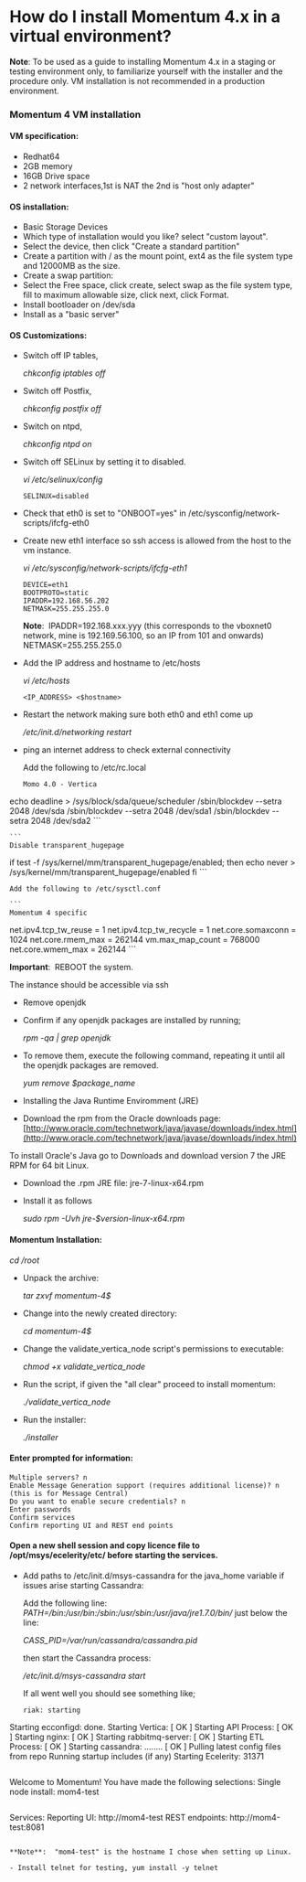 # How do I install Momentum 4.x in a virtual environment?

**Note**: To be used as a guide to installing Momentum 4.x in a staging or testing environment only, to familiarize yourself with the installer and the procedure only. VM installation is not recommended in a production environment.

### Momentum 4 VM installation

#### VM specification:

- Redhat64
- 2GB memory
- 16GB Drive space
- 2 network interfaces,1st is NAT the 2nd is "host only adapter"

#### OS installation:

- Basic Storage Devices
- Which type of installation would you like?
select "custom layout".
- Select the device, then click "Create a standard partition"
- Create a partition with / as the mount point, ext4 as the file system type and 12000MB as the size.
- Create a swap partition:
- Select the Free space, click create, select swap as the file system type, fill to maximum allowable size, click next, click Format.
- Install bootloader on /dev/sda
- Install as a "basic server"

#### OS Customizations:

- Switch off IP tables,

	*chkconfig iptables off*

- Switch off Postfix, 

	*chkconfig postfix off*

- Switch on ntpd,

	*chkconfig ntpd on*

- Switch off SELinux by setting it to disabled.

	*vi /etc/selinux/config*

	```
	SELINUX=disabled
	```
	
- Check that eth0 is set to \"ONBOOT=yes\" in /etc/sysconfig/network-scripts/ifcfg-eth0

- Create new eth1 interface so ssh access is allowed from the host to the vm instance.

	*vi /etc/sysconfig/network-scripts/ifcfg-eth1*
	
	```
	DEVICE=eth1
	BOOTPROTO=static
	IPADDR=192.168.56.202
	NETMASK=255.255.255.0
	```
	
	**Note**:  IPADDR=192.168.xxx.yyy (this corresponds to the vboxnet0 network, mine is 192.169.56.100, so an IP from 101 and onwards)
	NETMASK=255.255.255.0

- Add the IP address and hostname to /etc/hosts

	*vi /etc/hosts*
	
	```
	<IP_ADDRESS> <$hostname>
	```
	
- Restart the network making sure both eth0 and eth1 come up

	*/etc/init.d/networking restart*
	
- ping an internet address to check external connectivity

	Add the following to /etc/rc.local
	
	```
	Momo 4.0 - Vertica
echo deadline > /sys/block/sda/queue/scheduler
/sbin/blockdev --setra 2048 /dev/sda
/sbin/blockdev --setra 2048 /dev/sda1
/sbin/blockdev --setra 2048 /dev/sda2
	```
	
	```
	Disable transparent_hugepage
if test -f /sys/kernel/mm/transparent_hugepage/enabled; then
 echo never > /sys/kernel/mm/transparent_hugepage/enabled
fi
	```
	
	Add the following to /etc/sysctl.conf
	
	```
	Momentum 4 specific
net.ipv4.tcp_tw_reuse = 1
net.ipv4.tcp_tw_recycle = 1
net.core.somaxconn = 1024
net.core.rmem_max = 262144
vm.max_map_count = 768000
net.core.wmem_max = 262144
	```
	
**Important**:  REBOOT the system.

The instance should be accessible via ssh

- Remove openjdk
- Confirm if any openjdk packages are installed by running;

	*rpm -qa | grep openjdk*
	
- To remove them, execute the following command, repeating it until all the openjdk packages are removed.

	*yum remove $package_name* 
	
- Installing the Java Runtime Enviromment (JRE)
- Download the rpm from the Oracle downloads page: [http://www.oracle.com/technetwork/java/javase/downloads/index.html](http://www.oracle.com/technetwork/java/javase/downloads/index.html)

To install Oracle's Java go to Downloads and download version 7 the JRE RPM for 64 bit Linux.  

- Download the .rpm JRE file: jre-7-linux-x64.rpm
- Install it as follows

	*sudo rpm -Uvh jre-$version-linux-x64.rpm*
	
#### Momentum Installation:

*cd /root*
	
- Unpack the archive:

	*tar zxvf momentum-4$*
	
- Change into the newly created directory:

	*cd momentum-4$*
	
- Change the validate_vertica_node script's permissions to executable:

	*chmod +x validate_vertica_node*	
	
- Run the script, if given the "all clear" proceed to install momentum: 

	*./validate_vertica_node*	

- Run the installer:

	*./installer*
	
#### Enter prompted for information:	

```
Multiple servers? n
Enable Message Generation support (requires additional license)? n (this is for Message Central)
Do you want to enable secure credentials? n
Enter passwords
Confirm services
Confirm reporting UI and REST end points
```

#### Open a new shell session and copy licence file to /opt/msys/ecelerity/etc/ before starting the services.

- Add paths to /etc/init.d/msys-cassandra for the java_home variable if issues arise starting Cassandra:

	Add the following line: *PATH=/bin:/usr/bin:/sbin:/usr/sbin:/usr/java/jre1.7.0/bin/*  just below the line:
	
	*CASS_PID=/var/run/cassandra/cassandra.pid*
	
	then start the Cassandra process:
	
	*/etc/init.d/msys-cassandra start*
	
	If all went well you should see something like;
	
	```
	riak: starting
Starting ecconfigd: done.
Starting Vertica: [ OK ]
Starting API Process: [ OK ]
Starting nginx: [ OK ]
Starting rabbitmq-server: [ OK ]
Starting ETL Process: [ OK ]
Starting cassandra: ........ [ OK ]
Pulling latest config files from repo
Running startup includes (if any)
Starting Ecelerity: 31371
```
```
Welcome to Momentum!
You have made the following selections:
Single node install: mom4-test
```
```
Services:
Reporting UI: http://mom4-test
REST endpoints: http://mom4-test:8081
```

**Note**:  "mom4-test" is the hostname I chose when setting up Linux.

- Install telnet for testing, yum install -y telnet

	